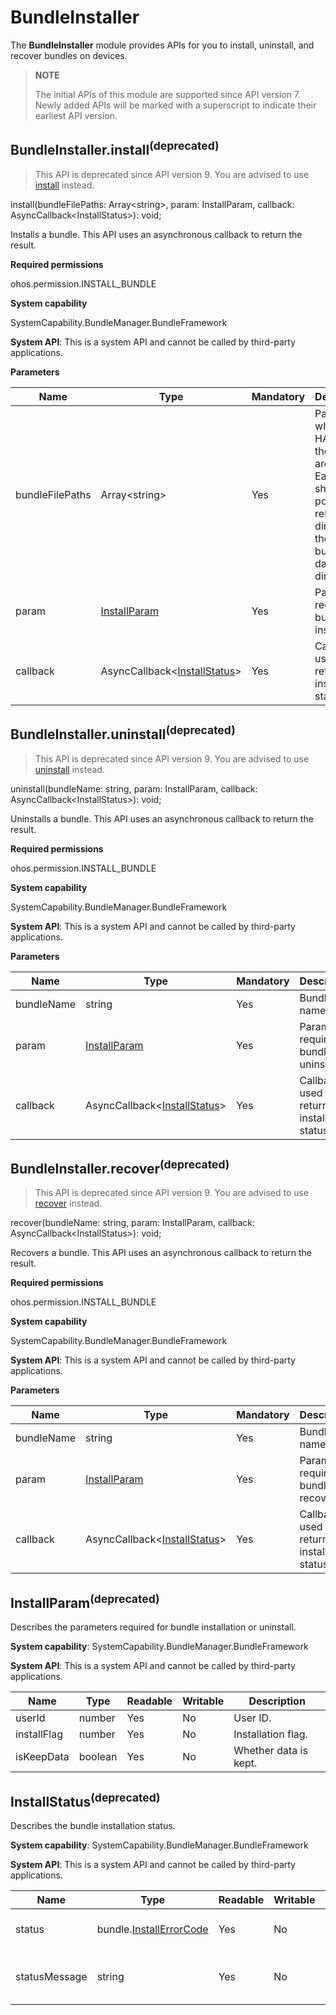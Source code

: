 # BundleInstaller

The **BundleInstaller** module provides APIs for you to install, uninstall, and recover bundles on devices.

> **NOTE**
>
> The initial APIs of this module are supported since API version 7. Newly added APIs will be marked with a superscript to indicate their earliest API version.

## BundleInstaller.install<sup>(deprecated)<sup>

> This API is deprecated since API version 9. You are advised to use [install](js-apis-installer.md) instead.

install(bundleFilePaths: Array&lt;string&gt;, param: InstallParam, callback: AsyncCallback&lt;InstallStatus&gt;): void;

Installs a bundle. This API uses an asynchronous callback to return the result.

**Required permissions**

ohos.permission.INSTALL_BUNDLE

**System capability**

SystemCapability.BundleManager.BundleFramework

**System API**: This is a system API and cannot be called by third-party applications.

**Parameters**

| Name         | Type                                                | Mandatory| Description                                                        |
| --------------- | ---------------------------------------------------- | ---- | ------------------------------------------------------------ |
| bundleFilePaths | Array&lt;string&gt;                                  | Yes  | Paths where the HAP files of the bundle are stored. Each path should point to a relative directory of the current bundle's data directory.|
| param           | [InstallParam](#installparam)                        | Yes  | Parameters required for bundle installation.                                    |
| callback        | AsyncCallback&lt;[InstallStatus](#installstatus)&gt; | Yes  | Callback used to return the installation status.              |

## BundleInstaller.uninstall<sup>(deprecated)<sup>

> This API is deprecated since API version 9. You are advised to use [uninstall](js-apis-installer.md) instead.

uninstall(bundleName: string, param: InstallParam, callback: AsyncCallback&lt;InstallStatus&gt;): void;

Uninstalls a bundle. This API uses an asynchronous callback to return the result.

**Required permissions**

ohos.permission.INSTALL_BUNDLE

**System capability**

SystemCapability.BundleManager.BundleFramework

**System API**: This is a system API and cannot be called by third-party applications.

**Parameters**

| Name    | Type                                                | Mandatory| Description                                          |
| ---------- | ---------------------------------------------------- | ---- | ---------------------------------------------- |
| bundleName | string                                               | Yes  | Bundle name.                                          |
| param      | [InstallParam](#installparam)                        | Yes  | Parameters required for bundle uninstall.                      |
| callback   | AsyncCallback&lt;[InstallStatus](#installstatus)&gt; | Yes  | Callback used to return the installation status.|

## BundleInstaller.recover<sup>(deprecated)<sup>

> This API is deprecated since API version 9. You are advised to use [recover](js-apis-installer.md) instead.

recover(bundleName: string, param: InstallParam, callback: AsyncCallback&lt;InstallStatus&gt;): void;

Recovers a bundle. This API uses an asynchronous callback to return the result.

**Required permissions**

ohos.permission.INSTALL_BUNDLE

**System capability**

SystemCapability.BundleManager.BundleFramework

**System API**: This is a system API and cannot be called by third-party applications.

**Parameters**

| Name    | Type                                                | Mandatory| Description                                          |
| ---------- | ---------------------------------------------------- | ---- | ---------------------------------------------- |
| bundleName | string                                               | Yes  | Bundle name.                                          |
| param      | [InstallParam](#installparam)                        | Yes  | Parameters required for bundle recovering.                      |
| callback   | AsyncCallback&lt;[InstallStatus](#installstatus)&gt; | Yes  | Callback used to return the installation status.|

## InstallParam<sup>(deprecated)<sup>

Describes the parameters required for bundle installation or uninstall.

 **System capability**: SystemCapability.BundleManager.BundleFramework

 **System API**: This is a system API and cannot be called by third-party applications.

| Name       | Type   | Readable| Writable| Description              |
| ----------- | ------- | ---- | ---- | ------------------ |
| userId      | number  | Yes  | No  | User ID.        |
| installFlag | number  | Yes  | No  | Installation flag.      |
| isKeepData  | boolean | Yes  | No  | Whether data is kept.|

## InstallStatus<sup>(deprecated)<sup>

Describes the bundle installation status.

 **System capability**: SystemCapability.BundleManager.BundleFramework

 **System API**: This is a system API and cannot be called by third-party applications.

| Name         | Type                                                        | Readable| Writable| Description                          |
| ------------- | ------------------------------------------------------------ | ---- | ---- | ------------------------------ |
| status        | bundle.[InstallErrorCode](js-apis-Bundle.md#installerrorcode) | Yes  | No  | Installation or uninstall error code.      |
| statusMessage | string                                                       | Yes  | No  | Installation or uninstall status message.|

